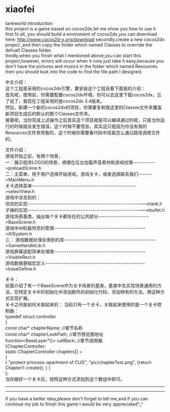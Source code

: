# xiaofei
tankworld introduction:<br/>
this project is a game based on cocos2dx,let me show you how to use it<br/>
first fo all, you should build a enviroment of cocos2dx,you can download here: http://www.cocos2d-x.org/download
secondly,create a new cocos2dx project ,and then copy the folder which named Classes to override the defualt Classes folder.<br/>
thirdly,when you finish what I mentioned above,you can start this project,however, errors will occur when it runs.just take it easy,because you don't have the pictures and musics in the folder which named Resources. then you should look into the code to find the file path I designed.<br/>

中文介绍：<br/>
这个工程是采用的cocos2dx引擎，要安装这个工程且看下面我的介绍：<br/>
首先呢，使用前，你需要配置cocos2dx环境，你可以去这里下载cocos2dx，忘了说了，我现在工程采用的是cocos2dx 3.4版本。<br/>
然后，新建一个新的cocos2dx的项目，你需要复制我这里的Classes文件夹覆盖新项目生成后的默认的那个Classes文件夹。<br/>
接着呢，当你完成上述操作之后其实这个项目就是可以编译通过的呢，只是当你运行的时候就会发生错误，这个时候不要慌张，其实这只是因为你没有我的Resources文件夹导致的，这个时候你需要看代码中找我怎么通过路径调用文件的。<br/>

文件介绍：<br/>
游戏开始之前，有两个场景，<br/>
一：展示程序LOGO的场景，顺便在后台加载声音素材和游戏纹理----------->preloadScene.h<br/>
二：主菜单，用于用户选择开始游戏，游戏关卡，或者选择联系我们------->MainMenu.h<br/>
    关卡选择菜单--------------------------------------------------->selectView.h<br/>
游戏中涉及到的：<br/>
坦克的实现--------------------------------------------------------->tank.h<br/>
子弹的实现--------------------------------------------------------->bullet.h<br/>
游戏场景基类，抽出每个关卡都存在的公共部分------------------------->BaseScene.h<br/>
游戏中AI机器坦克的管理--------------------------------------------->AISystem.h<br/>
三：
游戏数据处理会用到的库--------------------------------------------->GameHandleLib.h<br/>
游戏屏幕适配简单处理类--------------------------------------------->VisibleRect.h<br/>
游戏数据基础宏定义------------------------------------------------->baseDefine.h<br/>

关卡：<br/>
前面介绍了有一个BaseScene作为关卡场景的基类，基类中先实现场景通用的方法，在特定关卡中的初始化中添加额外的初始化代码，添加特有的方法，用这种方式实现扩展。<br/>
关卡之间是如何关联起来的：  当前只有一个关卡，关联起来使用的是一个关卡控制器：<br/>
typedef struct controller<br/>
{<br/>
	const char*					chapterName;		//章节名称<br/>
	const char*					chapterLookPath;	//章节预览图地址<br/>
	function<BaseLayer*()>		callBack;			//章节调用器<br/>
}ChapterController;<br/>
static ChapterController chapters[] =<br/>
{<br/>
	{ "protect princess-apartment of CUG", "pic/chapterTest.png", [](){return Chapter1::create(); } }<br/>
};<br/>
当你做好一个关卡后，按照这种方式添加到这个数组中即可。<br/>
<hr/>
<hr/>
if you have a better idea,please don't forget to tell me,and if you can continue my job to finish this game I would be very appreciated^_^<br/>

